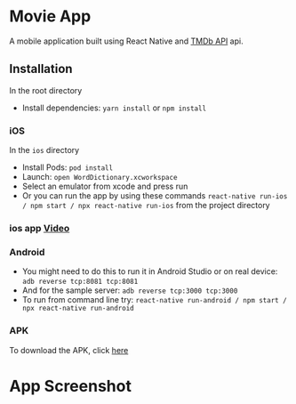 # Movie App

A mobile application built using React Native and [TMDb API](https://developers.themoviedb.org/3) api.

## Installation

In the root directory
* Install dependencies: `yarn install` or `npm install`

### iOS
In the `ios` directory

* Install Pods: `pod install`
* Launch: `open WordDictionary.xcworkspace` 
* Select an emulator from xcode and press run
* Or you can run the app by using these commands `react-native run-ios / npm start / npx react-native run-ios` from the project directory

### ios app [Video](https://drive.google.com/file/d/1klav9w2_-zYEORwD3xHbup0xePorPRdA/view?usp=sharing)

### Android

* You might need to do this to run it in Android Studio or on real device: `adb reverse tcp:8081 tcp:8081`
* And for the sample server: `adb reverse tcp:3000 tcp:3000`
* To run from command line try: `react-native run-android / npm start / npx react-native run-android`

### APK

To download the APK, click [here]()


# App Screenshot

